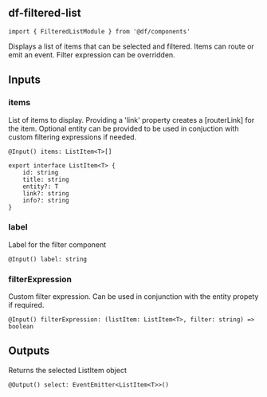## df-filtered-list

`import { FilteredListModule } from '@df/components'`

Displays a list of items that can be selected and filtered. Items can route or emit an event. Filter expression can be overridden.

## Inputs

### items

List of items to display. Providing a 'link' property creates a [routerLink] for the item. Optional entity can be provided to be used in conjuction with custom filtering expressions if needed.

`@Input() items: ListItem<T>[]`

```
export interface ListItem<T> {
    id: string
    title: string
    entity?: T
    link?: string
    info?: string
}
```

### label

Label for the filter component

`@Input() label: string`

### filterExpression

Custom filter expression. Can be used in conjunction with the entity propety if required.

`@Input() filterExpression: (listItem: ListItem<T>, filter: string) => boolean`

## Outputs

Returns the selected ListItem object

`@Output() select: EventEmitter<ListItem<T>>()`
